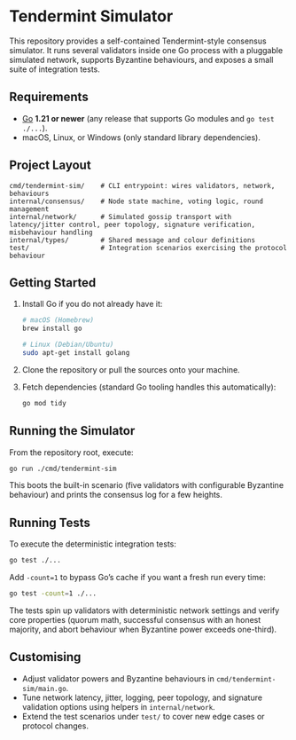 # Tendermint Simulator

This repository provides a self-contained Tendermint-style consensus simulator. It runs several validators inside one Go process with a pluggable simulated network, supports Byzantine behaviours, and exposes a small suite of integration tests.

## Requirements

- [Go](https://go.dev/) **1.21 or newer** (any release that supports Go modules and `go test ./...`).
- macOS, Linux, or Windows (only standard library dependencies).

## Project Layout

```
cmd/tendermint-sim/    # CLI entrypoint: wires validators, network, behaviours
internal/consensus/    # Node state machine, voting logic, round management
internal/network/      # Simulated gossip transport with latency/jitter control, peer topology, signature verification, misbehaviour handling
internal/types/        # Shared message and colour definitions
test/                  # Integration scenarios exercising the protocol behaviour
```

## Getting Started

1. Install Go if you do not already have it:
   ```sh
   # macOS (Homebrew)
   brew install go

   # Linux (Debian/Ubuntu)
   sudo apt-get install golang
   ```

2. Clone the repository or pull the sources onto your machine.

3. Fetch dependencies (standard Go tooling handles this automatically):
   ```sh
   go mod tidy
   ```

## Running the Simulator

From the repository root, execute:

```sh
go run ./cmd/tendermint-sim
```

This boots the built-in scenario (five validators with configurable Byzantine behaviour) and prints the consensus log for a few heights.

## Running Tests

To execute the deterministic integration tests:

```sh
go test ./...
```

Add `-count=1` to bypass Go’s cache if you want a fresh run every time:

```sh
go test -count=1 ./...
```

The tests spin up validators with deterministic network settings and verify core properties (quorum math, successful consensus with an honest majority, and abort behaviour when Byzantine power exceeds one-third).

## Customising

- Adjust validator powers and Byzantine behaviours in `cmd/tendermint-sim/main.go`.
- Tune network latency, jitter, logging, peer topology, and signature validation options using helpers in `internal/network`.
- Extend the test scenarios under `test/` to cover new edge cases or protocol changes.

